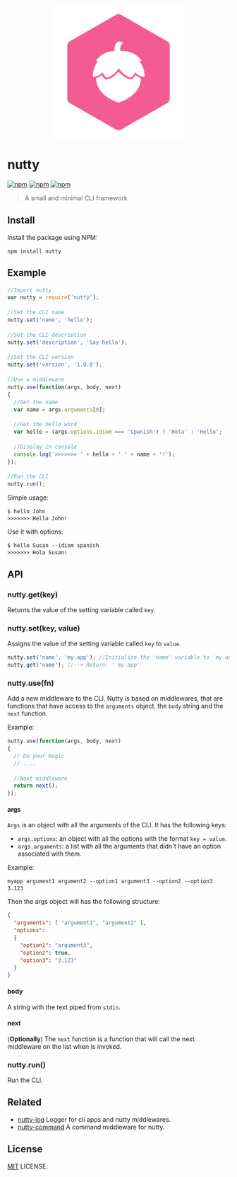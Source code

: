 <div align="center">
	<img width="300" src="https://raw.githubusercontent.com/nuttyjs/artwork/master/logo.png" alt="nutty">
	<br>
</div>

# nutty

[![npm](https://img.shields.io/npm/v/nutty.svg?style=flat-square)](https://www.npmjs.com/package/nutty)
[![npm](https://img.shields.io/npm/dt/nutty.svg?style=flat-square)](https://www.npmjs.com/package/nutty)
[![npm](https://img.shields.io/npm/l/nutty.svg?style=flat-square)](https://github.com/nuttyjs/nutty)

> A small and minimal CLI framework

## Install

Install the package using NPM:

```
npm install nutty
```

## Example

```javascript
//Import nutty
var nutty = require('nutty');

//Set the CLI name
nutty.set('name', 'hello');

//Set the CLI description
nutty.set('description', 'Say hello');

//Set the CLI version
nutty.set('version', '1.0.0');

//Use a middleware
nutty.use(function(args, body, next)
{
  //Get the name
  var name = args.arguments[0];

  //Get the hello word
  var hello = (args.options.idiom === 'spanish') ? 'Hola' : 'Hello';

  //Display in console
  console.log('>>>>>>> ' + hello + ' ' + name + '!');
});

//Run the CLI
nutty.run();
```

Simple usage:

```
$ hello John
>>>>>>> Hello John!
```

Use it with options:

```
$ hello Susan --idiom spanish
>>>>>>> Hola Susan!
```


## API

### nutty.get(key)

Returns the value of the setting variable called `key`.

### nutty.set(key, value)

Assigns the value of the setting variable called `key` to `value`.

```javascript
nutty.set('name', 'my-app'); //Initialize the 'name' variable to 'my-app'
nutty.get('name'); //--> Return: ' my-app'
```

### nutty.use(fn)

Add a new middleware to the CLI. Nutty is based on middlewares, that are functions that have access to the `arguments` object, the `body` string and the `next` function.

Example:

```javascript
nutty.use(function(args, body, next)
{
  // Do your magic
  // ....

  //Next middleware
  return next();
});
```

#### args

`Args` is an object with all the arguments of the CLI. It has the following keys:

- `args.options`: an object with all the options with the format `key = value`.
- `args.arguments`: a list with all the arguments that didn't have an option associated with them.

Example:

```
myapp argument1 argument2 --option1 argument3 --option2 --option3 3.123
```

Then the args object will has the following structure:

```json
{
  "arguments": [ "argument1", "argument2" ],
  "options":
  {
    "option1": "argument3",
    "option2": true,
    "option3": "3.123"
  }
}
```

#### body

A string with the text piped from `stdin`.

#### next

(**Optionally**) The `next` function is a function that will call the next middleware on the list when is invoked.


### nutty.run()

Run the CLI.

## Related

- [nutty-log](https://guthub.com/nuttyjs/nutty-log) Logger for cli apps and nutty middlewares.
- [nutty-command](https://github.com/nuttyjs/nutty-command) A command middleware for nutty.

## License

[MIT](./LICENSE) LICENSE.
